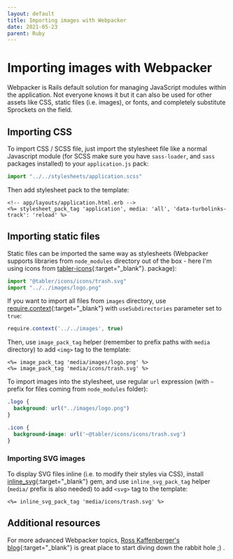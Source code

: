 ```yaml
---
layout: default
title: Importing images with Webpacker
date: 2021-05-23
parent: Ruby
---
```


# Importing images with Webpacker

Webpacker is Rails default solution for managing JavaScript modules within the application. Not everyone knows it but it can also be used for other assets like CSS, static files (i.e. images), or fonts, and completely substitute Sprockets on the field.

## Importing CSS

To import CSS / SCSS file, just import the stylesheet file like a normal Javascript module (for SCSS make sure you have `sass-loader`, and `sass` packages installed) to your `application.js` pack:

```javascript
import "../../stylesheets/application.scss"
```

Then add stylesheet pack to the template:

```erb
<!-- app/layouts/application.html.erb -->
<%= stylesheet_pack_tag 'application', media: 'all', 'data-turbolinks-track': 'reload' %>
```

## Importing static files

Static files can be imported the same way as stylesheets (Webpacker supports libraries from `node_modules` directory out of the box - here I'm using icons from [tabler-icons](https://github.com/tabler/tabler-icons){:target="_blank"}. package):

```javascript
import "@tabler/icons/icons/trash.svg"
import "../../images/logo.png"
```

If you want to import all files from `images` directory, use [require.context](https://webpack.js.org/guides/dependency-management/#requirecontext){:target="_blank"} with `useSubdirectories` parameter set to `true`:

```javascript
require.context('../../images', true)
```
Then, use `image_pack_tag` helper (remember to prefix paths with `media` directory) to add `<img>` tag to the
template:

```erb
<%= image_pack_tag 'media/images/logo.png' %>
<%= image_pack_tag 'media/icons/trash.svg' %>
```

To import images into the stylesheet, use regular `url` expression (with `~` prefix for files coming from `node_modules` folder):

```css
.logo {
  background: url("../images/logo.png")
}

.icon {
  background-image: url('~@tabler/icons/icons/trash.svg')
}
```

### Importing SVG images

To display SVG files inline (i.e. to modify their styles via CSS), install [inline_svg](https://github.com/jamesmartin/inline_svg){:target="_blank"} gem, and use `inline_svg_pack_tag` helper (`media/` prefix is also needed) to add `<svg>` tag to the template:

```erb
<%= inline_svg_pack_tag 'media/icons/trash.svg' %>
```

## Additional resources

For more advanced Webpacker topics, [Ross Kaffenberger's blog](https://rossta.net/blog/){:target="_blank"} is great place to start diving down the rabbit hole ;) .
